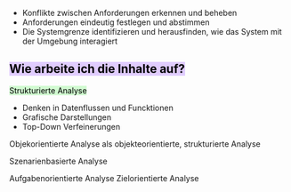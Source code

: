 

- Konflikte zwischen Anforderungen erkennen und beheben
- Anforderungen eindeutig festlegen und abstimmen
- Die Systemgrenze identifizieren und herausfinden, wie das System mit der Umgebung interagiert


## <mark style="background: #D2B3FFA6;">Wie arbeite ich die Inhalte auf?</mark>


<mark style="background: #BBFABBA6;">Strukturierte Analyse</mark>

- Denken in Datenflussen und Funcktionen
- Grafische Darstellungen
- Top-Down Verfeinerungen

Objekorientierte Analyse als objekteorientierte, strukturierte Analyse

Szenarienbasierte Analyse

Aufgabenorientierte Analyse
Zielorientierte Analyse